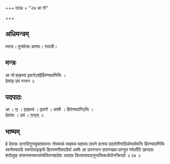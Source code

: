 +++
title = "२७ आ नो"

+++
## अधिमन्त्रम्
मरुतः। पुनर्वत्सः काण्वः। गायत्री।

## मन्त्रः
आ नो॑ म॒खस्य॑ दा॒वनेऽश्वै॒र्हिर॑ण्यपाणिभिः ।  
देवा॑स॒ उप॑ गन्तन ॥

## पदपाठः
आ । नः॒ । म॒खस्य॑ । दा॒वने॑ । अश्वैः॑ । हिर॑ण्यपाणिऽभिः ।  
देवा॑सः । उप॑ । ग॒न्त॒न॒ ॥

## भाष्यम्
हे देवासः दानादिगुणयुक्तामरुतः नोस्माकं मखस्य यज्ञस्य दावने दानाय ददातेरौणादिकोभावेवनिः हिरण्यपाणिभिः स्वर्णमयपादैः स्वर्णालङ्कृतैः हितरमणीयपादैर्वा अश्वैः आ उपगन्तन उपागच्छत प्राप्नुत गमेर्लोटि छान्दसः शपोलुक् तप्तनप्तनथनाश्चेतितनबादेशः अतएव ङित्वाभावादनुनासिकलोपोनक्रियते ॥ २७ ॥